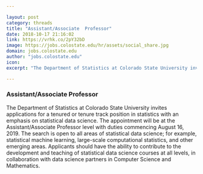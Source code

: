 ```yaml
---

layout: post
category: threads
title: "Assistant/Associate  Professor"
date: 2018-10-17 21:16:02
link: https://vrhk.co/2pY32bD
image: https://jobs.colostate.edu/hr/assets/social_share.jpg
domain: jobs.colostate.edu
author: "jobs.colostate.edu"
icon: 
excerpt: "The Department of Statistics at Colorado State University invites applications for a tenured or tenure track position in statistics with an emphasis on statistical data science. The appointment will be at the Assistant/Associate Professor level with duties commencing August 16, 2019. The search is open to all areas of statistical data science; for example, statistical machine learning, large-scale computational statistics, and other emerging areas. Applicants should have the ability to contribute to the development and teaching of statistical data science courses at all levels, in collaboration with data science partners in Computer Science and Mathematics."

---
```


### Assistant/Associate  Professor

The Department of Statistics at Colorado State University invites applications for a tenured or tenure track position in statistics with an emphasis on statistical data science. The appointment will be at the Assistant/Associate Professor level with duties commencing August 16, 2019. The search is open to all areas of statistical data science; for example, statistical machine learning, large-scale computational statistics, and other emerging areas. Applicants should have the ability to contribute to the development and teaching of statistical data science courses at all levels, in collaboration with data science partners in Computer Science and Mathematics.